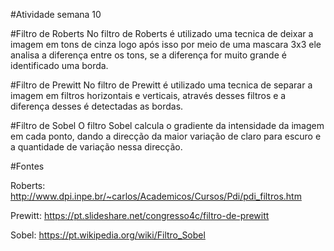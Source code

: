 #Atividade semana 10

#Filtro de Roberts
No filtro de Roberts é utilizado uma tecnica de deixar a imagem em tons de cinza logo após isso por meio de uma mascara 3x3 ele analisa a diferença entre os tons, se a diferença for muito grande é identificado uma borda.

#Filtro de Prewitt
No filtro de Prewitt é utilizado uma tecnica de separar a imagem em filtros horizontais e verticais, através desses filtros e a diferença desses é detectadas as bordas.

#Filtro de Sobel
O filtro Sobel calcula o gradiente da intensidade da imagem em cada ponto, dando a direcção da maior variação de claro para escuro e a quantidade de variação nessa direcção.


#Fontes

Roberts: 
http://www.dpi.inpe.br/~carlos/Academicos/Cursos/Pdi/pdi_filtros.htm  

Prewitt:
https://pt.slideshare.net/congresso4c/filtro-de-prewitt

Sobel:
https://pt.wikipedia.org/wiki/Filtro_Sobel
